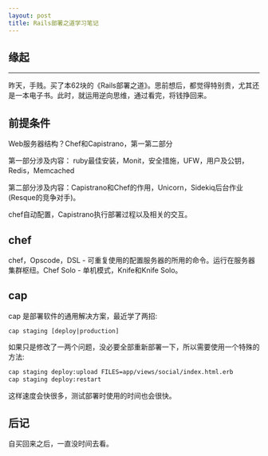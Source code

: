 ```yaml
---
layout: post
title: Rails部署之道学习笔记
---
```


## 缘起
----

昨天，手贱。买了本62块的《Rails部署之道》。思前想后，都觉得特别贵，尤其还是一本电子书。此时，就运用逆向思维，通过看完，将钱挣回来。

## 前提条件

Web服务器结构？Chef和Capistrano，第一第二部分

第一部分涉及内容： ruby最佳安装，Monit，安全措施，UFW，用户及公钥，Redis，Memcached

第二部分涉及内容：Capistrano和Chef的作用，Unicorn，Sidekiq后台作业(Resque的竞争对手)。

chef自动配置，Capistrano执行部署过程以及相关的交互。

## chef

chef，Opscode，DSL - 可重复使用的配置服务器的所用的命令。运行在服务器集群枢纽。Chef Solo - 单机模式，Knife和Knife Solo。

## cap 

cap 是部署软件的通用解决方案，最近学了两招: 

```
cap staging [deploy|production]
```

如果只是修改了一两个问题，没必要全部重新部署一下，所以需要使用一个特殊的方法: 

```sh
cap staging deploy:upload FILES=app/views/social/index.html.erb
cap staging deploy:restart
```

这样速度会快很多，测试部署时使用的时间也会很快。


## 后记

自买回来之后，一直没时间去看。
